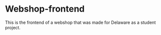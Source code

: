 # Webshop-frontend
This is the frontend of a webshop that was made for Delaware as a student project.
